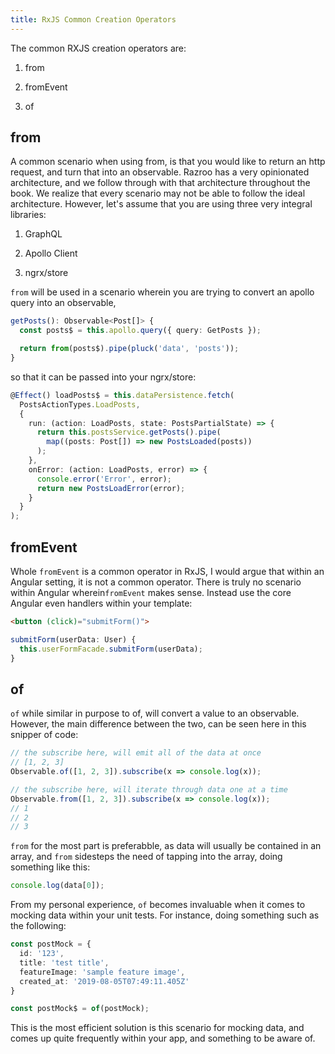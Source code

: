 ```yaml
---
title: RxJS Common Creation Operators
---
```


The common RXJS creation operators are:

1.  from

2.  fromEvent

3.  of

from
----

A common scenario when using from, is that you would like to return an
http request, and turn that into an observable. Razroo has a very
opinionated architecture, and we follow through with that architecture
throughout the book. We realize that every scenario may not be able to
follow the ideal architecture. However, let's assume that you are using
three very integral libraries:

1.  GraphQL

2.  Apollo Client

3.  ngrx/store

`from` will be used in a scenario wherein you are trying to convert an
apollo query into an observable,

```ts
getPosts(): Observable<Post[]> {
  const posts$ = this.apollo.query({ query: GetPosts });

  return from(posts$).pipe(pluck('data', 'posts'));
}
```

so that it can be passed into your ngrx/store:

```ts
@Effect() loadPosts$ = this.dataPersistence.fetch(
  PostsActionTypes.LoadPosts,
  {
    run: (action: LoadPosts, state: PostsPartialState) => {
      return this.postsService.getPosts().pipe(
        map((posts: Post[]) => new PostsLoaded(posts))
      );
    },
    onError: (action: LoadPosts, error) => {
      console.error('Error', error);
      return new PostsLoadError(error);
    }
  }
);
```

fromEvent
---------

Whole `fromEvent` is a common operator in RxJS, I would argue that
within an Angular setting, it is not a common operator. There is truly
no scenario within Angular wherein`fromEvent` makes sense. Instead use
the core Angular even handlers within your template:

```html
<button (click)="submitForm()">
```

```ts
submitForm(userData: User) {
  this.userFormFacade.submitForm(userData);
}
```

of
--

`of` while similar in purpose to of, will convert a value to an
observable. However, the main difference between the two, can be seen
here in this snipper of code:

```ts
// the subscribe here, will emit all of the data at once  
// [1, 2, 3]
Observable.of([1, 2, 3]).subscribe(x => console.log(x));  

// the subscribe here, will iterate through data one at a time
Observable.from([1, 2, 3]).subscribe(x => console.log(x));  
// 1
// 2
// 3
```

`from` for the most part is preferabble, as data will usually be
contained in an array, and `from` sidesteps the need of tapping into the
array, doing something like this:

```ts
console.log(data[0]);
```
    
From my personal experience, `of` becomes invaluable when it comes to
mocking data within your unit tests. For instance, doing something such
as the following:

```ts
const postMock = {
  id: '123',
  title: 'test title',
  featureImage: 'sample feature image',
  created_at: '2019-08-05T07:49:11.405Z' 
}

const postMock$ = of(postMock);
```

This is the most efficient solution is this scenario for mocking data,
and comes up quite frequently within your app, and something to be aware
of.
